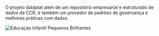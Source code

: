 O projeto dataplat além de um repositório empresarial e estruturado de dados da CCR, é também um provedor de padrões de governança e melhores práticas com dados.

<IMG  src="https://static.wixstatic.com/media/535ef2_1c114473c23144e283e7d1debf79f314~mv2.png/v1/fill/w_560,h_420,al_c,q_85,usm_0.66_1.00_0.01,enc_auto/site-em-constru%C3%A7%C3%A3o-png-4_webp.png"  alt="Educação Infantil Pequenos Brilhantes"/>